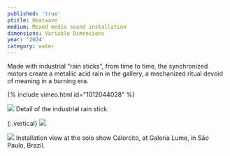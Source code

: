 ```yaml
---
published: 'true'
ptitle: Heatwave
medium: Mixed media sound installation
dimensions: Variable Dimensions
year: '2024'
category: water
---
```

Made with industrial "rain sticks",  from time to time, the synchronized motors create a metallic acid rain in the gallery, a mechanized ritual devoid of meaning in a burning era.

{% include vimeo.html id="1012044028" %}

![]({{site.baseurl}}/imgs/heatwave/heatwave_02_WEB.jpg)
Detail of the industrial rain stick.

{:.vertical}
![]({{site.baseurl}}/imgs/heatwave/heatwave_03_WEB.jpg)

![]({{site.baseurl}}/imgs/heatwave/heatwave_04_WEB.jpg)
Installation view at the solo show Calorcito, at Galeria Lume, in São Paulo, Brazil.




